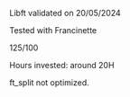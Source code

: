 Libft validated on 20/05/2024

Tested with Francinette

125/100

Hours invested: around 20H

ft_split not optimized.
